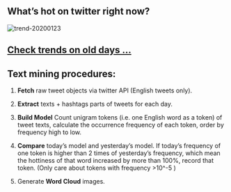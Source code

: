 ## What’s hot on twitter right now?

![trend-20200123][wordcloud]

[wordcloud]: https://raw.githubusercontent.com/xdqc/tweet-trend-everyday/master/word-cloud/trend-20200123.png?token=AF5V4P7ADR6KQBZ4CEDTNIK6AXRMU "trend-20200123"

## [Check trends on old days ...](https://github.com/xdqc/tweet-trend-everyday/tree/master/word-cloud)

## Text mining procedures:

1. **Fetch** raw tweet objects via twitter API (English tweets only).

2. **Extract** texts + hashtags parts of tweets for each day.

3. **Build Model** Count unigram tokens (i.e. one English word as a token) of tweet texts, calculate the occurrence frequency of each token, order by frequency high to low.

4. **Compare** today’s model and yesterday’s model. If today’s frequency of one token is higher than 2 times of yesterday’s frequency, which mean the hottiness of that word increased by more than 100%, record that token. (Only care about tokens with frequency >10^-5 )

5. Generate **Word Cloud** images.
